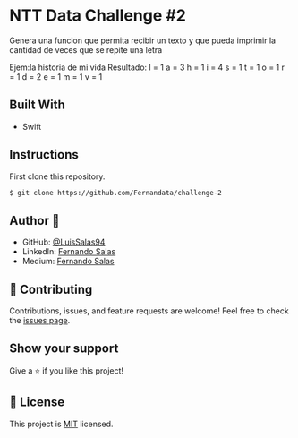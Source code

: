 # NTT Data Challenge #2
Genera una funcion que permita recibir un texto y que pueda imprimir la cantidad de veces que se repite una letra

Ejem:la historia de mi vida
Resultado:
l = 1
a = 3
h = 1
i = 4
s = 1
t = 1
o = 1
r = 1
d = 2
e = 1
m = 1
v = 1
    
## Built With

- Swift

## Instructions

First clone this repository.
```bash
$ git clone https://github.com/Fernandata/challenge-2
```

## Author 👤

- GitHub: [@LuisSalas94](https://github.com/LuisSalas94)
- LinkedIn: [Fernando Salas](https://www.linkedin.com/in/luisfernandosalasgave/)
- Medium: [Fernando Salas](https://medium.com/@luisfernandosalasg)

## 🤝 Contributing

Contributions, issues, and feature requests are welcome!
Feel free to check the [issues page](../../issues/).


## Show your support

Give a ⭐️ if you like this project!

## 📝 License

This project is [MIT](./MIT.md) licensed.
